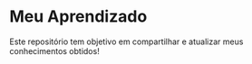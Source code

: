 # Meu Aprendizado
Este repositório tem objetivo em compartilhar e atualizar meus conhecimentos obtidos!
